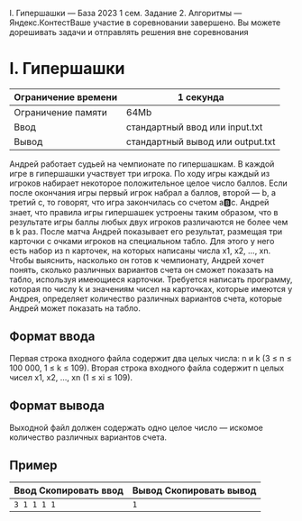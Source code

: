 I. Гипершашки — База 2023 1 сем. Задание 2. Алгоритмы — Яндекс.КонтестВаше участие в соревновании завершено. Вы можете дорешивать задачи и отправлять решения вне соревнования

# I. Гипершашки

| Ограничение времени | 1 секунда |
| --- | --- |
| Ограничение памяти | 64Mb |
| Ввод | стандартный ввод или input.txt |
| Вывод | стандартный вывод или output.txt |

Андрей работает судьей на чемпионате по гипершашкам. В каждой игре в гипершашки участвует три игрока. По ходу игры каждый
из игроков набирает некоторое положительное целое число баллов. Если после окончания игры первый игрок набрал a баллов, второй — b, а третий c, то говорят, что игра закончилась со счетом a:b:c. Андрей знает, что правила игры гипершашек устроены таким образом, что в результате игры баллы любых двух игроков различаются
не более чем в k раз. После матча Андрей показывает его результат, размещая три карточки с очками игроков на специальном табло. Для этого
у него есть набор из n карточек, на которых написаны числа x1, x2, …, xn. Чтобы выяснить, насколько он готов к чемпионату, Андрей хочет понять, сколько различных вариантов счета он сможет показать
на табло, используя имеющиеся карточки. Требуется написать программу, которая по числу k и значениям чисел на карточках, которые имеются у Андрея, определяет количество различных вариантов счета, которые Андрей
может показать на табло.

## Формат ввода

Первая строка входного файла содержит два целых числа: n и k (3 ≤ n ≤ 100 000, 1 ≤ k ≤ 109). Вторая строка входного файла содержит n целых чисел x1, x2, …, xn (1 ≤ xi ≤ 109).

## Формат вывода

Выходной файл должен содержать одно целое число — искомое количество различных вариантов счета.

## Пример

| Ввод Скопировать ввод | Вывод Скопировать вывод |
| --- | --- |
| `3 1 1 1 1 ` | `1 ` |
